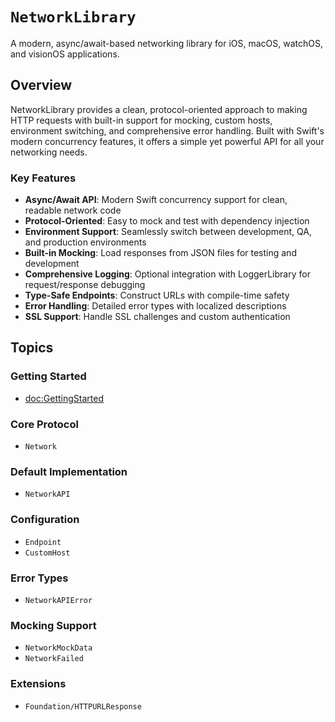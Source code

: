 # ``NetworkLibrary``

A modern, async/await-based networking library for iOS, macOS, watchOS, and visionOS applications.

## Overview

NetworkLibrary provides a clean, protocol-oriented approach to making HTTP requests with built-in support for mocking, custom hosts, environment switching, and comprehensive error handling. Built with Swift's modern concurrency features, it offers a simple yet powerful API for all your networking needs.

### Key Features

- **Async/Await API**: Modern Swift concurrency support for clean, readable network code
- **Protocol-Oriented**: Easy to mock and test with dependency injection
- **Environment Support**: Seamlessly switch between development, QA, and production environments
- **Built-in Mocking**: Load responses from JSON files for testing and development
- **Comprehensive Logging**: Optional integration with LoggerLibrary for request/response debugging
- **Type-Safe Endpoints**: Construct URLs with compile-time safety
- **Error Handling**: Detailed error types with localized descriptions
- **SSL Support**: Handle SSL challenges and custom authentication

## Topics

### Getting Started

- <doc:GettingStarted>

### Core Protocol

- ``Network``

### Default Implementation

- ``NetworkAPI``

### Configuration

- ``Endpoint``
- ``CustomHost``

### Error Types

- ``NetworkAPIError``

### Mocking Support

- ``NetworkMockData``
- ``NetworkFailed``

### Extensions

- ``Foundation/HTTPURLResponse``
